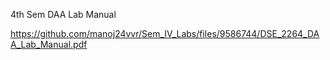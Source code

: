 4th Sem DAA Lab Manual

https://github.com/manoj24vvr/Sem_IV_Labs/files/9586744/DSE_2264_DAA_Lab_Manual.pdf
